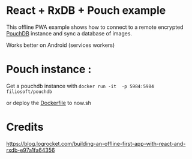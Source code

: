 # React + RxDB + Pouch example

This offline PWA example shows how to connect to a remote encrypted [PouchDB](http://pouchdb.com) instance and sync a database of images.

Works better on Android (services workers)

# Pouch instance :

Get a pouchdb instance with `docker run -it  -p 5984:5984 filiosoft/pouchdb`

or deploy the [Dockerfile](./docker/Dockerfile) to now.sh

# Credits

https://blog.logrocket.com/building-an-offline-first-app-with-react-and-rxdb-e97a1fa64356
